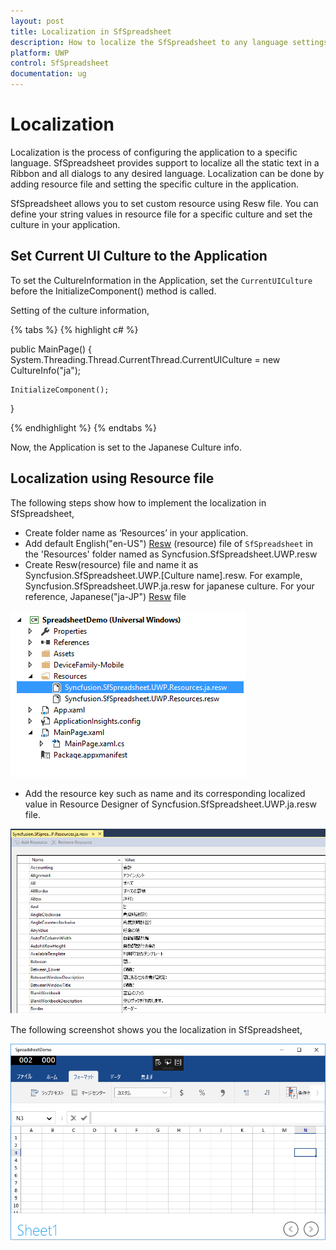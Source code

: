 ```yaml
---
layout: post
title: Localization in SfSpreadsheet
description: How to localize the SfSpreadsheet to any language settings
platform: UWP
control: SfSpreadsheet
documentation: ug
---
```


# Localization

Localization is the process of configuring the application to a specific language. SfSpreadsheet provides support to localize all the static text in a Ribbon and all dialogs to any desired language. Localization can be done by adding resource file and setting the specific culture in the application.

SfSpreadsheet allows you to set custom resource using Resw file. You can define your string values in resource file for a specific culture and set the culture in your application.

## Set Current UI Culture to the Application

To set the CultureInformation in the Application, set the `CurrentUICulture` before the InitializeComponent() method is called. 

Setting of the culture information,

{% tabs %}
{% highlight c# %}
   
public MainPage()
{
    System.Threading.Thread.CurrentThread.CurrentUICulture = new CultureInfo("ja");

    InitializeComponent();
}

{% endhighlight %}
{% endtabs %}

Now, the Application is set to the Japanese Culture info. 

## Localization using Resource file

The following steps show how to implement the localization in SfSpreadsheet,

* Create folder name as ‘Resources’ in your application.
* Add default English("en-US") [Resw](http://www.syncfusion.com/downloads/support/directtrac/general/ze/Syncfusion.SfSpreadsheet.UWP.Resources1773657760) (resource) file of `SfSpreadsheet` in the 'Resources' folder named as Syncfusion.SfSpreadsheet.UWP.resw
* Create Resw(resource) file and name it as Syncfusion.SfSpreadsheet.UWP.[Culture name].resw. For example, Syncfusion.SfSpreadsheet.UWP.ja.resw for japanese culture.
  For your reference, Japanese("ja-JP") [Resw](http://www.syncfusion.com/downloads/support/directtrac/general/ze/Syncfusion.SfSpreadsheet.UWP.Resources.ja2068752327) file

![](localization_images/Loc_Image1.png)

* Add the resource key such as name and its corresponding localized value in Resource Designer of Syncfusion.SfSpreadsheet.UWP.ja.resw file.

![](localization_images/Loc_Image2.png)

The following screenshot shows you the localization in SfSpreadsheet,

![](localization_images/Loc_Image3.png)